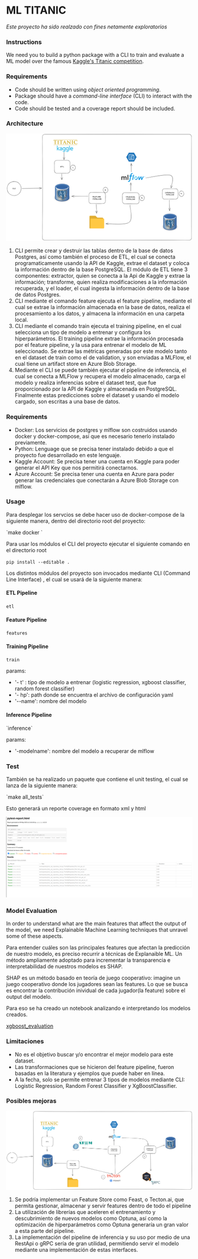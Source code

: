 # ML TITANIC

*Este proyecto ha sido realzado con fines netamente exploratorios*



### Instructions

We need you to build a python package with a CLI to train and evaluate a ML model over the famous [Kaggle's Titanic competition](https://www.kaggle.com/competitions/titanic/overview).



### Requirements

- Code should be written using _object oriented programming_.
- Package should have a _command-line interface_ (CLI) to interact with the code.
- Code should be tested and a coverage report should be included.



### Architecture

![image-20230509020637697](./img/image-20230509020637697.png)



1. CLI permite crear y destruir las tablas dentro de la base de datos Postgres, así como también el proceso de ETL, el cual se conecta programaticamente usando la API de Kaggle, extrae el dataset y coloca la información dentro de la base PostgreSQL. El módulo de ETL tiene 3 componentes: extractor, quien se conecta a la Api de Kaggle y extrae la información; transforme, quien realiza modificaciones a la información recuperada, y el loader, el cual ingesta la información dentro de la base de datos Postgres.
2. CLI mediante el comando feature ejecuta el feature pipeline, mediante el cual se extrae la información almacenada en la base de datos, realiza el procesamiento a los datos, y almacena la información en una carpeta local.
3. CLI mediante el comando train ejecuta el training pipeline, en el cual selecciona un tipo de modelo a entrenar y configura los hiperparámetros. El training pipeline extrae la información procesada por el feature pipeline, y la usa para entrenar el modelo de ML seleccionado. Se extrae las métricas generadas por este modelo tanto en el dataset de train como el de validation, y son enviadas a MLFlow, el cual tiene un artifact store en Azure Blob Storage.
4. Mediante el CLI se puede también ejecutar el pipeline de inferencia, el cual se conecta a MLFlow y recupera el modelo almacenado, carga el modelo y realiza inferencias sobre el dataset test, que fue proporcionado por la API de Kaggle y almacenada en PostgreSQL. Finalmente estas predicciones sobre el dataset y usando el modelo cargado, son escritas a una base de datos.

### Requirements

- Docker: Los servicios de postgres y mlflow son costruidos usando docker y docker-compose, así que es necesario tenerlo instalado previamente.
- Python: Lenguage que se precisa tener instalado debido a que el proyecto fue desarrollado en este lenguaje.
- Kaggle Account: Se precisa tener una cuenta en Kaggle para poder generar el API Key que nos permitirá conectarnos.
- Azure Account: Se precisa tener una cuenta en Azure para poder generar las credenciales que conectarán a Azure Blob Storage con mlflow.

### Usage

Para desplegar los servcios se debe hacer uso de docker-compose de la siguiente manera, dentro del directorio root del proyecto:

\`make docker `

Para usar los módulos el CLI del proyecto ejecutar el siguiente comando en el directorio root

`pip install --editable .`

Los distintos módulos del proyecto son invocados mediante CLI (Command Line Interface) , el cual se usará de la siguiente manera:

#### ETL Pipeline

`etl`

#### Feature Pipeline

`features`

#### Training Pipeline

`train`

params:
* '- t' : tipo de modelo a entrenar (logistic regression, xgboost classifier, random forest classifier)
* '- hp': path donde se encuentra el archivo de configuración yaml
* '--name': nombre del modelo
#### Inference Pipeline

\`inference\`

params:
* '-modelname': nombre del modelo a recuperar de mlflow


### Test

También se ha realizado un paquete que contiene el unit testing, el cual se lanza de la siguiente manera:

\`make all_tests\`

Esto generará un reporte coverage en formato xml y html

![image-report](./img/report-image.png)



### Model Evaluation

In order to understand what are the main features that affect the output of the model, we need Explainable Machine Learning techniques that unravel some of these aspects.

Para entender cuáles son las principales features que afectan la predicción de nuestro modelo, es preciso recurrir a técnicas de Explanaible ML. Un método ampliamente adoptado para incrementar la transparencia e interpretabilidad de nuestros modelos es SHAP.

SHAP es un método basado en teoría de juego cooperativo: imagine un juego cooperativo donde los jugadores sean las features. Lo que se busca es encontrar la contribución inividual de cada jugador(la feature) sobre el output del modelo.

Para eso se ha creado un notebook analizando e interpretando los modelos creados.

[xgboost_evaluation](https://github.com/reissaavedra/mlops-titanic/blob/main/notebooks/model_evaluation_xgboost.ipynb)



### Limitaciones

- No es el objetivo buscar y/o encontrar el mejor modelo para este dataset.
- Las transformaciones que se hicieron del feature pipeline, fueron basadas en la literatura y ejemplos que puede haber en línea.
- A la fecha, solo se permite entrenar 3 tipos de modelos mediante CLI: Logistic Regression, Random Forest Classifier y XgBoostClassifier.

### Posibles mejoras

![image-20230509025823166](./img/image-20230509025823166.png)



1. Se podría implementar un Feature Store como Feast, o Tecton.ai, que permita gestionar, almacenar y servir features dentro de todo el pipeline
2. La utilización de librerías que aceleren el entrenamiento y descubrimiento de nuevos modelos como Optuna, así como la optimización de hiperparámetros como Optuna generaría un gran valor a esta parte del pipeline.
3. La implementación del pipeline de inferencia y su uso por medio de una RestApi o gRPC sería de gran utilidad, permitiendo servir el modelo mediante una implementación de estas interfaces.
